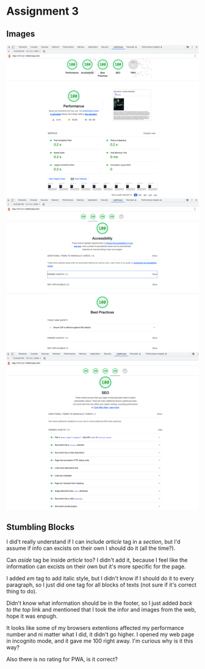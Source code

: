 # Assignment 3
## Images
![General Report](images/screenshot.png)
![Accessibility Report](images/screenshot2.png)
![SEO Report](images/screenshot3.png)

## Stumbling Blocks
I did't really understand if I can include *article* tag in a *section*, but I'd assume if info can excists on their own I should do it (all the time?).

Can *aside* tag be inside *article* too? I didn't add it, because I feel like the information can excists on their own but it's more specific for the page.

I added *em* tag to add italic style, but I didn't know if I should do it to every paragraph, so I just did one tag for all blocks of texts (not sure if it's correct thing to do).

Didn't know what information should be in the footer, so I just added *back to the top* link and mentioned that I took the infor and images from the web, hope it was enpugh.

It looks like some of my browsers extentions affected my performance number and ni matter what I did, it didn't go higher. I opened my web page in incognito mode, and it gave me 100 right away. I'm curious why is it this way?

Also there is no rating for PWA, is it correct? 